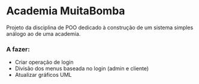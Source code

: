 # Academia MuitaBomba
Projeto da disciplina de POO dedicado à construção de um sistema simples análogo ao de uma academia.

### A fazer:
- Criar operação de login
- Divisão dos menus baseada no login (admin e cliente)
- Atualizar gráficos UML
